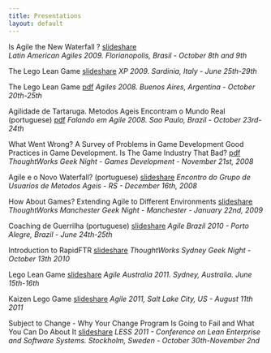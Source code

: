 ```yaml
---
title: Presentations
layout: default
---
```


Is Agile the New Waterfall ? [slideshare](http://www.slideshare.net/frankmt/is-agile-the-new-waterfall)  
*Latin American Agiles 2009. Florianopolis, Brasil - October 8th and 9th*

The Lego Lean Game [slideshare](http://www.slideshare.net/frankmt/the-lego-lean-game-xp-2009-version)
*XP 2009. Sardinia, Italy - June 25th-29th*

The Lego Lean Game [pdf](http://blog.franktrindade.com/wp-content/uploads/2008/11/thelegoleangame.pdf)
*Agiles 2008. Buenos Aires, Argentina - October 20th-25th*

Agilidade de Tartaruga. Metodos Ageis Encontram o Mundo Real (portuguese) [pdf](http://blog.franktrindade.com/wp-content/uploads/2008/11/agiliidadetartaruga.pdf)
*Falando em Agile 2008. Sao Paulo, Brazil - October 23rd-24th*

What Went Wrong? A Survey of Problems in Game Development
Good Practices in Game Development. Is The Game Industry That Bad? [pdf](http://blog.franktrindade.com/wp-content/uploads/2008/12/geeknightgamesx.pdf)
*ThoughtWorks Geek Night - Games Development - November 21st, 2008*

Agile e o Novo Waterfall? (portuguese) [slideshare](http://www.slideshare.net/frankmt/agile-o-novo-waterfall-presentation)
*Encontro do Grupo de Usuarios de Metodos Ageis - RS - December 16th, 2008*

How About Games? Extending Agile to Different Environments [slideshare](http://www.slideshare.net/frankmt/geek-night-manchester-presentation)
*ThoughtWorks Manchester Geek Night - Manchester - January 22nd, 2009*

Coaching de Guerrilha (portuguese) [slideshare](href="http://www.slideshare.net/frankmt/coaching-guerrilha)
*Agile Brazil 2010 - Porto Alegre, Brazil - June 24th-25th*

Introduction to RapidFTR [slideshare](http://www.slideshare.net/frankmt/rapidftr)
*ThoughtWorks Sydney Geek Night - October 13th 2010*

Lego Lean Game [slideshare](http://www.slideshare.net/frankmt/lego-lean-game-agile-australia-2011)
*Agile Australia 2011. Sydney, Australia. June 15th-16th*

Kaizen Lego Game [slideshare](http://www.slideshare.net/frankmt/kaizen-legogame)
*Agile 2011, Salt Lake City, US - August 11th 2011*

Subject to Change - Why Your Change Program Is Going to Fail and What You Can Do About It [slideshare](http://www.slideshare.net/frankmt/subject-to-change-9966931)
*LESS 2011 - Conference on Lean Enterprise and Software Systems. Stockholm, Sweden - October 30th-November 2nd*